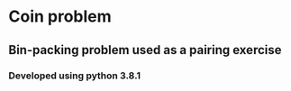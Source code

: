 # Coin problem

## Bin-packing problem used as a pairing exercise

### Developed using python 3.8.1
 
